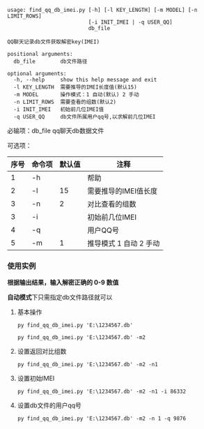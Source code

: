 ```λ  py find_qq_db_imei.py -h
usage: find_qq_db_imei.py [-h] [-l KEY_LENGTH] [-m MODEL] [-n LIMIT_ROWS]
                          [-i INIT_IMEI | -q USER_QQ]
                          db_file

QQ聊天记录db文件获取解密key(IMEI)

positional arguments:
  db_file        db文件路径

optional arguments:
  -h, --help     show this help message and exit
  -l KEY_LENGTH  需要推导的IMEI长度值(默认15)
  -m MODEL       操作模式：1 自动(默认) 2 手动
  -n LIMIT_ROWS  需要查看的组数(默认2)
  -i INIT_IMEI   初始前几位IMEI值
  -q USER_QQ     db文件所属用户qq号,以求解前几位IMEI

```

必输项：db_file  qq聊天db数据文件

可选项：

| 序号 | 命令项 | 默认值 | 注释                   |
| ---- | ------ | ------ | ---------------------- |
| 1    | -h     |        | 帮助                   |
| 2    | -l     | 15     | 需要推导的IMEI值长度   |
| 3    | -n     | 2      | 对比查看的组数         |
| 3    | -i     |        | 初始前几位IMEI         |
| 4    | -q     |        | 用户QQ号               |
| 5    | -m     | 1      | 推导模式 1 自动 2 手动 |



### 使用实例

**根据输出结果，输入解密正确的 0-9 数值**

**自动模式**下只需指定db文件路径就可以

1. 基本操作

   `py find_qq_db_imei.py 'E:\1234567.db'`

   `py find_qq_db_imei.py 'E:\1234567.db' -m2`

2. 设置返回对比组数

   `py find_qq_db_imei.py 'E:\1234567.db' -m2 -n1`

3. 设置初始IMEI

   `py find_qq_db_imei.py 'E:\1234567.db' -m2 -n1 -i 86332`

4. 设置db文件的用户qq号

   `py find_qq_db_imei.py 'E:\1234567.db' -m2 -n 1 -q 9876`

   
